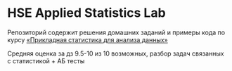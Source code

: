 # HSE Applied Statistics Lab

Репозиторий содержит решения домашних заданий и примеры кода по курсу
[«Прикладная статистика для анализа данных»](https://www.hse.ru/edu/courses/749648739) 

Средняя оценка за дз 9.5-10 из 10 возможных, разбор задач связанных с статистикой + АБ тесты
